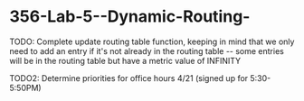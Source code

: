 # 356-Lab-5--Dynamic-Routing-
TODO: Complete update routing table function, keeping in mind that we only need to 
add an entry if it's not already in the routing table --
some entries will be in the routing table but have a metric value
of INFINITY

TODO2: Determine priorities for office hours 4/21 (signed up for 5:30-5:50PM)

